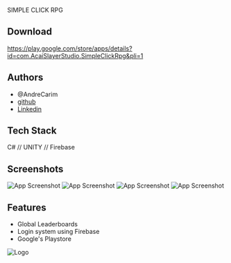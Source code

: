 
SIMPLE CLICK RPG
## Download

https://play.google.com/store/apps/details?id=com.AcaiSlayerStudio.SimpleClickRpg&pli=1


## Authors
- @AndreCarim
- [github](https://www.github.com/andrecarim)
- [Linkedin](https://www.linkedin.com/in/andre-carim/)


## Tech Stack

C# // UNITY // Firebase




## Screenshots

![App Screenshot](https://i.ibb.co/tZD2gR0/unnamed.webp)
![App Screenshot](https://i.ibb.co/XpgKCqH/unnamed-1.webp)
![App Screenshot](https://i.ibb.co/tphrVbt/unnamed-2.webp)
![App Screenshot](https://i.ibb.co/VtmHvW4/unnamed-3.webp)


## Features

- Global Leaderboards
- Login system using Firebase
- Google's Playstore



![Logo](https://i.ibb.co/yXShGR5/92549531.jpg)


